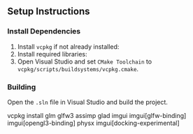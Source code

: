 ## Setup Instructions

### Install Dependencies
1. Install `vcpkg` if not already installed:
2. Install required libraries:
3. Open Visual Studio and set `CMake Toolchain` to `vcpkg/scripts/buildsystems/vcpkg.cmake`.

### Building
Open the `.sln` file in Visual Studio and build the project.


vcpkg install glm glfw3 assimp glad imgui imgui[glfw-binding] imgui[opengl3-binding] physx imgui[docking-experimental]